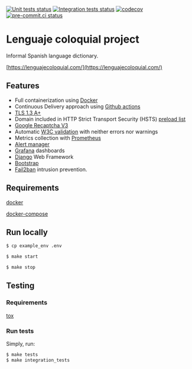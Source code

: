 [![Unit tests status](https://github.com/bartsanchez/lengcol/workflows/UnitTests/badge.svg?branch=master)](https://github.com/bartsanchez/lengcol/actions?query=branch%3Amaster+workflow%3AUnitTests)
[![Integration tests status](https://github.com/bartsanchez/lengcol/workflows/IntegrationTests/badge.svg?branch=master)](https://github.com/bartsanchez/lengcol/actions?query=branch%3Amaster+workflow%3AIntegrationTests)
[![codecov](https://codecov.io/gh/bartsanchez/lengcol/branch/master/graph/badge.svg)](https://codecov.io/gh/bartsanchez/lengcol)
[![pre-commit.ci status](https://results.pre-commit.ci/badge/github/bartsanchez/lengcol/master.svg)](https://results.pre-commit.ci/latest/github/bartsanchez/lengcol/master)

# Lenguaje coloquial project

Informal Spanish language dictionary.

[https://lenguajecoloquial.com/](https://lenguajecoloquial.com/)

## Features

- Full containerization using [Docker](https://www.docker.com/)
- Continuous Delivery approach using [Github actions](https://github.com/bartsanchez/lengcol/actions)
- [TLS 1.3 A+](https://www.ssllabs.com/ssltest/analyze.html?d=lenguajecoloquial.com)
- Domain included in HTTP Strict Transport Security (HSTS) [preload list](https://hstspreload.org/?domain=lenguajecoloquial.com)
- [Google Recaptcha V3](https://developers.google.com/recaptcha)
- Automatic [W3C validation](https://validator.w3.org/nu/?doc=https%3A%2F%2Fwww.lenguajecoloquial.com%2F) with neither errors nor warnings
- Metrics collection with [Prometheus](https://prometheus.io/)
- [Alert manager](https://github.com/prometheus/alertmanager)
- [Grafana](https://grafana.com/grafana/) dashboards
- [Django](https://www.djangoproject.com/) Web Framework
- [Bootstrap](https://getbootstrap.com/)
- [Fail2ban](https://www.fail2ban.org/) intrusion prevention.

## Requirements

[docker](https://www.docker.com/)

[docker-compose](https://docs.docker.com/compose/)

## Run locally

```sh
$ cp example_env .env

$ make start

$ make stop
```

## Testing

### Requirements

[tox](https://tox.readthedocs.io/)

### Run tests

Simply, run:

```sh
$ make tests
$ make integration_tests
```
